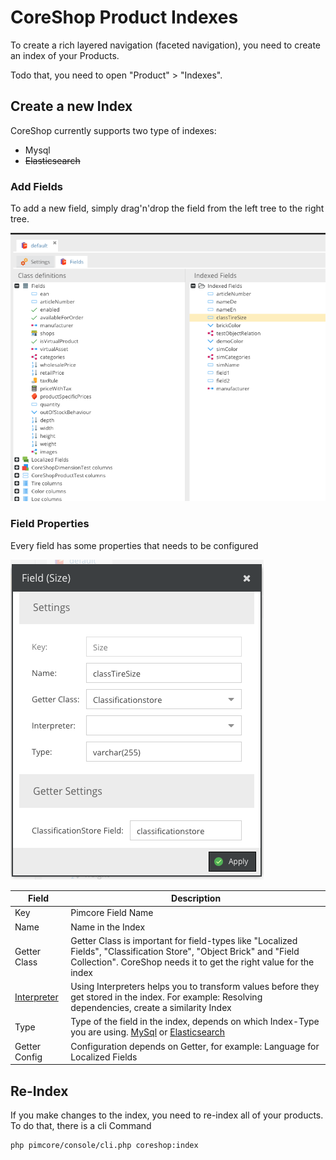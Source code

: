 # CoreShop Product Indexes

To create a rich layered navigation (faceted navigation), you need to create an index of your Products.

Todo that, you need to open "Product" > "Indexes".

## Create a new Index

CoreShop currently supports two type of indexes:

 - Mysql
 - ~~Elasticsearch~~

### Add Fields

To add a new field, simply drag'n'drop the field from the left tree to the right tree.

![Index Fields](img/fields.png)

### Field Properties

Every field has some properties that needs to be configured

![Field](img/field.png)

| Field         | Description |
| ------------- |-------------|
| Key           | Pimcore Field Name |
| Name          | Name in the Index |
| Getter Class  | Getter Class is important for field-types like "Localized Fields", "Classification Store", "Object Brick" and "Field Collection". CoreShop needs it to get the right value for the index |
| [Interpreter](./01_Interpreter.md)   | Using Interpreters helps you to transform values before they get stored in the index. For example: Resolving dependencies, create a similarity Index |
| Type          | Type of the field in the index, depends on which Index-Type you are using. [MySql](http://dev.mysql.com/doc/refman/5.7/en/data-types.html) or [Elasticsearch](https://www.elastic.co/guide/en/elasticsearch/reference/current/mapping-types.html) |
| Getter Config | Configuration depends on Getter, for example: Language for Localized Fields |



## Re-Index

If you make changes to the index, you need to re-index all of your products. To do that, there is a cli Command

```
php pimcore/console/cli.php coreshop:index
```